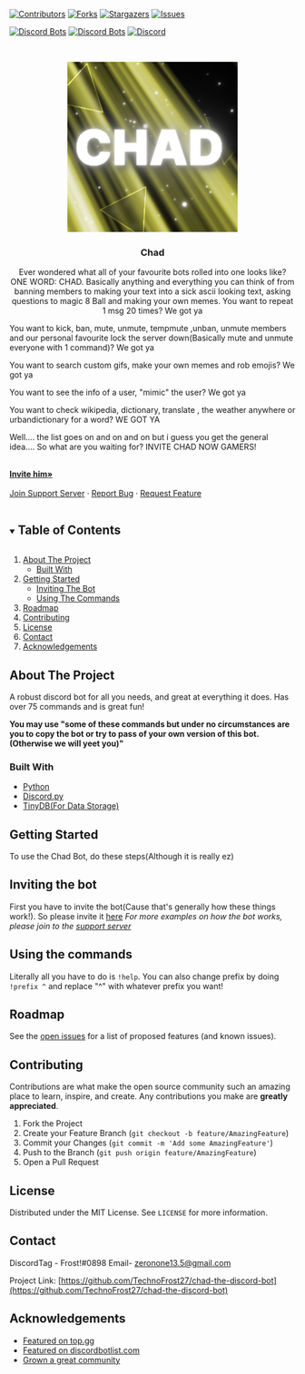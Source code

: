 

[![Contributors][contributors-shield]][contributors-url]
[![Forks][forks-shield]][forks-url]
[![Stargazers][stars-shield]][stars-url]
[![Issues][issues-shield]][issues-url]



[![Discord Bots](https://top.gg/api/widget/servers/864010316424806451.svg)](https://top.gg/bot/864010316424806451)
[![Discord Bots](https://top.gg/api/widget/upvotes/864010316424806451.svg)](https://top.gg/bot/864010316424806451)
[![Discord](https://img.shields.io/discord/869173101131337748?color=%235865F2&logo=discord&logoColor=white)](https://discord.gg/wTsj4DZhyZ) 
<!-- PROJECT LOGO -->
<br />
<p align="center">
  <a href="https://github.com/TechnoFrost27/chad-the-discord-bot">
    <img src="images/static1.png" alt="Logo" width="300" height="300">
  </a>

  <h3 align="center">Chad</h3>

  <p align="center">
Ever wondered what all of your favourite bots rolled into one looks like? ONE WORD: CHAD. Basically anything and everything you can think of from banning members to making your text into a sick ascii looking text, asking questions to magic 8 Ball and making your own memes. You want to repeat 1 msg 20 times? We got ya

You want to kick, ban, mute, unmute, tempmute ,unban, unmute members and our personal favourite lock the server down(Basically mute and unmute everyone with 1 command)? We got ya

You want to search custom gifs, make your own memes and rob emojis? We got ya

You want to see the info of a user, "mimic" the user? We got ya

You want to check wikipedia, dictionary, translate , the weather anywhere or urbandictionary for a word? WE GOT YA

Well.... the list goes on and on and on but i guess you get the general idea.... So what are you waiting for? INVITE CHAD NOW GAMERS!
    
 <br />
    <a href="https://discord.com/api/oauth2/authorize?client_id=864010316424806451&permissions=4227997759&scope=applications.commands%20bot"><strong>Invite him»</strong></a>
    <br />
    <br />
    <a href="https://discord.gg/wTsj4DZhyZ">Join Support Server</a>
    ·
    <a href="https://github.com/TechnoFrost27/chad-the-discord-bot/issues">Report Bug</a>
    ·
    <a href="https://github.com/TechnoFrost27/chad-the-discord-bot/issues">Request Feature</a>
  </p>
</p>



<!-- TABLE OF CONTENTS -->
<details open="open">
  <summary><h2 style="display: inline-block">Table of Contents</h2></summary>
  <ol>
    <li>
      <a href="#about-the-project">About The Project</a>
      <ul>
        <li><a href="#built-with">Built With</a></li>
      </ul>
    </li>
    <li>
      <a href="#getting-started">Getting Started</a>
      <ul>
        <li><a href="#inviting-the-bot">Inviting The Bot</a></li>
        <li><a href="#using-the-commands">Using The Commands</a></li>
      </ul>
    </li>
    <li><a href="#roadmap">Roadmap</a></li>
    <li><a href="#contributing">Contributing</a></li>
    <li><a href="#license">License</a></li>
    <li><a href="#contact">Contact</a></li>
    <li><a href="#acknowledgements">Acknowledgements</a></li>
  </ol>
</details>



<!-- ABOUT THE PROJECT -->
## About The Project


A robust discord bot for all you needs, and great at everything it does. Has over 75 commands and is great fun!

**You may use "some of these commands but under no circumstances are you to copy the bot or try to pass of your own version of this bot. (Otherwise we will yeet you)"**
### Built With

* [Python](https://www.python.org/)
* [Discord.py](https://github.com/Rapptz/discord.py)
* [TinyDB(For Data Storage)](https://pypi.org/project/tinydb/)



<!-- GETTING STARTED -->
## Getting Started

To use the Chad Bot, do these steps(Although it is really ez)


## Inviting the bot


First you have to invite the bot(Cause that's generally how these things work!). So please invite it [here](https://discord.com/api/oauth2/authorize?client_id=864010316424806451&permissions=4227997759&scope=applications.commands%20bot)
_For more examples on how the bot works, please join to the [support server](https://discord.gg/wTsj4DZhyZ)_


## Using the commands


Literally all you have to do is `!help`. You can also change prefix by doing `!prefix ^` and replace "^" with whatever prefix you want!


<!-- ROADMAP -->
## Roadmap

See the [open issues](https://github.com/TechnoFrost27/chad-the-discord-bot/issues) for a list of proposed features (and known issues).



<!-- CONTRIBUTING -->
## Contributing

Contributions are what make the open source community such an amazing place to learn, inspire, and create. Any contributions you make are **greatly appreciated**.

1. Fork the Project
2. Create your Feature Branch (`git checkout -b feature/AmazingFeature`)
3. Commit your Changes (`git commit -m 'Add some AmazingFeature'`)
4. Push to the Branch (`git push origin feature/AmazingFeature`)
5. Open a Pull Request



<!-- LICENSE -->
## License

Distributed under the MIT License. See `LICENSE` for more information.



<!-- CONTACT -->
## Contact

DiscordTag - Frost!#0898 
Email- zeronone13.5@gmail.com

Project Link: [https://github.com/TechnoFrost27/chad-the-discord-bot](https://github.com/TechnoFrost27/chad-the-discord-bot)



<!-- ACKNOWLEDGEMENTS -->
## Acknowledgements

* [Featured on top.gg](https://top.gg/bot/864010316424806451)
* [Featured on discordbotlist.com](https://discordbotlist.com/)
* [Grown a great community](https://discord.gg/wTsj4DZhyZ)





<!-- MARKDOWN LINKS & IMAGES -->
<!-- https://www.markdownguide.org/basic-syntax/#reference-style-links -->
[contributors-shield]: https://img.shields.io/github/contributors/TechnoFrost27/chad-the-discord-bot/repo.svg?flat-square
[contributors-url]: https://github.com/TechnoFrost27/chad-the-discord-bot/graphs/contributors
[forks-shield]: https://img.shields.io/github/forks/TechnoFrost27/chad-the-discord-bot/repo.svg?flat-square
[forks-url]: https://github.com/TechnoFrost27/chad-the-discord-bot/network/members
[stars-shield]: https://img.shields.io/github/stars/TechnoFrost27/chad-the-discord-bot/repo.svg?flat-square
[stars-url]: https://github.com/TechnoFrost27/chad-the-discord-bot/stargazers
[issues-shield]: https://img.shields.io/github/issues/TechnoFrost27/chad-the-discord-bot/repo.svg?flat-square
[issues-url]: https://github.com/TechnoFrost27/chad-the-discord-bot/issues


